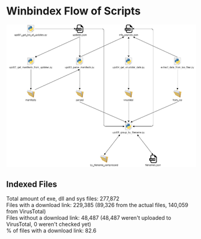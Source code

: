 # Winbindex Flow of Scripts

![winbindex-scripts-flow.png](winbindex-scripts-flow.png)

## Indexed Files

<!--FileStats-->
Total amount of exe, dll and sys files: 277,872  
Files with a download link: 229,385 (89,326 from the actual files, 140,059 from VirusTotal)  
Files without a download link: 48,487 (48,487 weren't uploaded to VirusTotal, 0 weren't checked yet)  
% of files with a download link: 82.6  
<!--/FileStats-->
